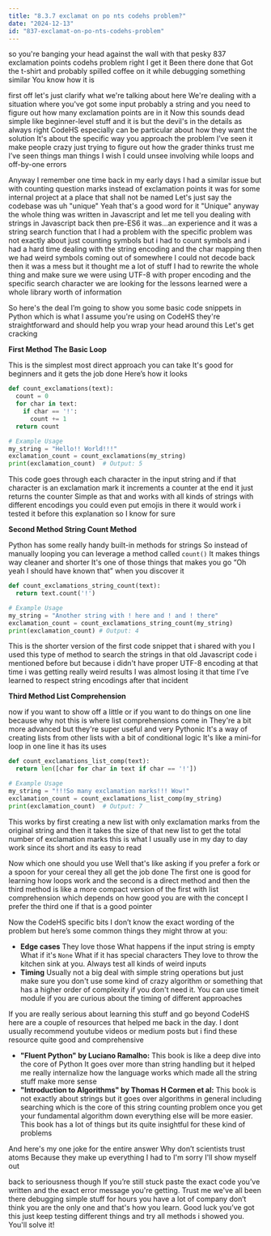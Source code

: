 ```yaml
---
title: "8.3.7 exclamat on po nts codehs problem?"
date: "2024-12-13"
id: "837-exclamat-on-po-nts-codehs-problem"
---
```


so you're banging your head against the wall with that pesky 837 exclamation points codehs problem right I get it Been there done that Got the t-shirt and probably spilled coffee on it while debugging something similar You know how it is

 first off let's just clarify what we're talking about here We're dealing with a situation where you've got some input probably a string and you need to figure out how many exclamation points are in it Now this sounds dead simple like beginner-level stuff and it is but the devil's in the details as always right CodeHS especially can be particular about how they want the solution It's about the specific way you approach the problem I’ve seen it make people crazy just trying to figure out how the grader thinks trust me I’ve seen things man things I wish I could unsee involving while loops and off-by-one errors

Anyway I remember one time back in my early days I had a similar issue but with counting question marks instead of exclamation points it was for some internal project at a place that shall not be named Let's just say the codebase was uh "unique" Yeah that's a good word for it "Unique" anyway the whole thing was written in Javascript and let me tell you dealing with strings in Javascript back then pre-ES6 it was...an experience and it was a string search function that I had a problem with the specific problem was not exactly about just counting symbols but i had to count symbols and i had a hard time dealing with the string encoding and the char mapping then we had weird symbols coming out of somewhere I could not decode back then it was a mess but it thought me a lot of stuff I had to rewrite the whole thing and make sure we were using UTF-8 with proper encoding and the specific search character we are looking for the lessons learned were a whole library worth of information

So here's the deal I’m going to show you some basic code snippets in Python which is what I assume you're using on CodeHS they're straightforward and should help you wrap your head around this Let's get cracking

**First Method The Basic Loop**

This is the simplest most direct approach you can take It's good for beginners and it gets the job done Here’s how it looks

```python
def count_exclamations(text):
  count = 0
  for char in text:
    if char == '!':
      count += 1
  return count

# Example Usage
my_string = "Hello!! World!!!"
exclamation_count = count_exclamations(my_string)
print(exclamation_count)  # Output: 5
```

This code goes through each character in the input string and if that character is an exclamation mark it increments a counter at the end it just returns the counter Simple as that and works with all kinds of strings with different encodings you could even put emojis in there it would work i tested it before this explanation so I know for sure

**Second Method String Count Method**

Python has some really handy built-in methods for strings So instead of manually looping you can leverage a method called `count()` It makes things way cleaner and shorter It's one of those things that makes you go “Oh yeah I should have known that” when you discover it

```python
def count_exclamations_string_count(text):
  return text.count('!')

# Example Usage
my_string = "Another string with ! here and ! and ! there"
exclamation_count = count_exclamations_string_count(my_string)
print(exclamation_count) # Output: 4
```

This is the shorter version of the first code snippet that i shared with you I used this type of method to search the strings in that old Javascript code i mentioned before but because i didn't have proper UTF-8 encoding at that time i was getting really weird results I was almost losing it that time I’ve learned to respect string encodings after that incident

**Third Method List Comprehension**

 now if you want to show off a little or if you want to do things on one line because why not this is where list comprehensions come in They're a bit more advanced but they're super useful and very Pythonic It's a way of creating lists from other lists with a bit of conditional logic It's like a mini-for loop in one line it has its uses

```python
def count_exclamations_list_comp(text):
  return len([char for char in text if char == '!'])

# Example Usage
my_string = "!!!So many exclamation marks!!! Wow!"
exclamation_count = count_exclamations_list_comp(my_string)
print(exclamation_count)  # Output: 7
```

This works by first creating a new list with only exclamation marks from the original string and then it takes the size of that new list to get the total number of exclamation marks this is what I usually use in my day to day work since its short and its easy to read

Now which one should you use Well that's like asking if you prefer a fork or a spoon for your cereal they all get the job done The first one is good for learning how loops work and the second is a direct method and then the third method is like a more compact version of the first with list comprehension which depends on how good you are with the concept I prefer the third one if that is a good pointer

Now the CodeHS specific bits I don’t know the exact wording of the problem but here’s some common things they might throw at you:

*   **Edge cases** They love those What happens if the input string is empty What if it's `None` What if it has special characters They love to throw the kitchen sink at you. Always test all kinds of weird inputs
*   **Timing** Usually not a big deal with simple string operations but just make sure you don't use some kind of crazy algorithm or something that has a higher order of complexity if you don't need it. You can use timeit module if you are curious about the timing of different approaches

If you are really serious about learning this stuff and go beyond CodeHS here are a couple of resources that helped me back in the day. I dont usually recommend youtube videos or medium posts but i find these resource quite good and comprehensive

*   **"Fluent Python" by Luciano Ramalho:** This book is like a deep dive into the core of Python It goes over more than string handling but it helped me really internalize how the language works which made all the string stuff make more sense
*   **"Introduction to Algorithms" by Thomas H Cormen et al:** This book is not exactly about strings but it goes over algorithms in general including searching which is the core of this string counting problem once you get your fundamental algorithm down everything else will be more easier. This book has a lot of things but its quite insightful for these kind of problems

And here's my one joke for the entire answer Why don’t scientists trust atoms Because they make up everything I had to I'm sorry I'll show myself out

 back to seriousness though If you’re still stuck paste the exact code you’ve written and the exact error message you're getting. Trust me we've all been there debugging simple stuff for hours you have a lot of company don’t think you are the only one and that's how you learn. Good luck you’ve got this just keep testing different things and try all methods i showed you. You'll solve it!

